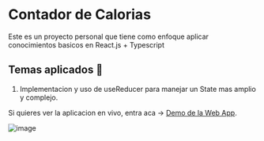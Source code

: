 # Contador de Calorias
Este es un proyecto personal que tiene como enfoque aplicar conocimientos basicos en React.js + Typescript

## Temas aplicados 🧷 

1. Implementacion y uso de useReducer para manejar un State mas amplio y complejo.


Si quieres ver la aplicacion en vivo, entra aca -> [Demo de la Web App](https://caloriestrackerproject.netlify.app/).

![image](https://github.com/user-attachments/assets/c24b92f4-68b6-4d6e-9a2f-ef9a027b8cb5)

